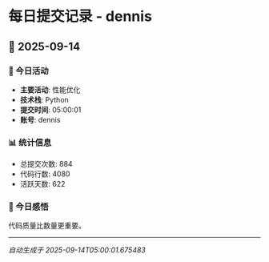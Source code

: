 # 每日提交记录 - dennis

## 📅 2025-09-14

### 🎯 今日活动
- **主要活动**: 性能优化
- **技术栈**: Python
- **提交时间**: 05:00:01
- **账号**: dennis

### 📊 统计信息
- 总提交次数: 884
- 代码行数: 4080
- 活跃天数: 622

### 💭 今日感悟
代码质量比数量更重要。

---
*自动生成于 2025-09-14T05:00:01.675483*
